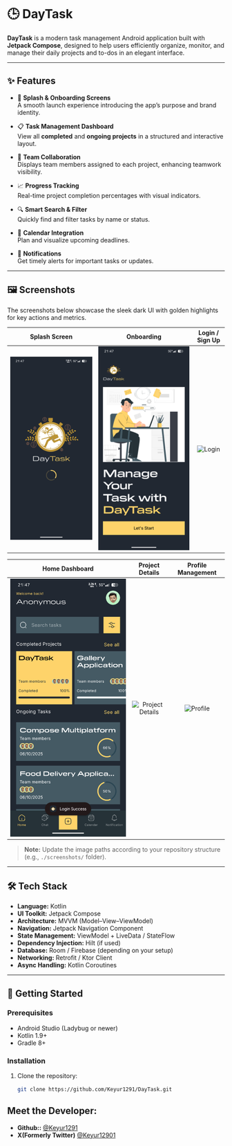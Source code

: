# 🕒 DayTask

**DayTask** is a modern task management Android application built with **Jetpack Compose**, designed to help users efficiently organize, monitor, and manage their daily projects and to-dos in an elegant interface.

---

## ✨ Features

- 🏁 **Splash & Onboarding Screens**  
  A smooth launch experience introducing the app’s purpose and brand identity.

- 📋 **Task Management Dashboard**  
  View all **completed** and **ongoing projects** in a structured and interactive layout.

- 👥 **Team Collaboration**  
  Displays team members assigned to each project, enhancing teamwork visibility.

- 📈 **Progress Tracking**  
  Real-time project completion percentages with visual indicators.

- 🔍 **Smart Search & Filter**  
  Quickly find and filter tasks by name or status.

- 📅 **Calendar Integration**  
  Plan and visualize upcoming deadlines.

- 🔔 **Notifications**  
  Get timely alerts for important tasks or updates.

---

## 🖼️ Screenshots

The screenshots below showcase the sleek dark UI with golden highlights for key actions and metrics.

| Splash Screen | Onboarding | Login / Sign Up |
|:--------------:|:------------:|:----------------:|
| ![Splash](./screenshots/Screenshot_20251006-214729_DayTask.png) | ![Onboarding](./screenshots/Screenshot_20251006-214731_DayTask.png) | ![Login](./screenshots/Screenshot_20251006-214745_DayTask.png) |

| Home Dashboard | Project Details | Profile Management |
|:---------------:|:----------------:|:-------------------:|
| ![Home](./screenshots/Screenshot_20251006-214754_DayTask.png) | ![Project Details](./screenshots/Screenshot_20251006-214805_DayTask.png) | ![Profile](./screenshots/Screenshot_20251006-214812_DayTask.png) |

> **Note:** Update the image paths according to your repository structure (e.g., `./screenshots/` folder).

---

## 🛠️ Tech Stack

- **Language:** Kotlin
- **UI Toolkit:** Jetpack Compose
- **Architecture:** MVVM (Model–View–ViewModel)
- **Navigation:** Jetpack Navigation Component
- **State Management:** ViewModel + LiveData / StateFlow
- **Dependency Injection:** Hilt (if used)
- **Database:** Room / Firebase (depending on your setup)
- **Networking:** Retrofit / Ktor Client
- **Async Handling:** Kotlin Coroutines

---

## 🚀 Getting Started

### Prerequisites
- Android Studio (Ladybug or newer)
- Kotlin 1.9+
- Gradle 8+

### Installation

1. Clone the repository:
   ```bash
   git clone https://github.com/Keyur1291/DayTask.git

## Meet the Developer:

* **Github::** [@Keyur1291](https://www.github.com/Keyur1291)
* **X(Formerly Twitter)** [@Keyur12901](https://www.x.com/Keyur12901)